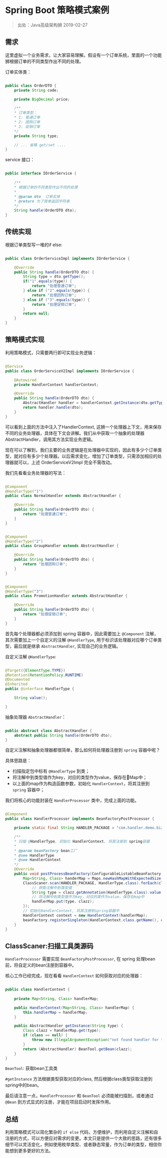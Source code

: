 # Spring Boot 策略模式案例

> 出处：Java高级架构狮  2019-02-27

## 需求

这里虚拟一个业务需求，让大家容易理解。假设有一个订单系统，里面的一个功能狮根据订单的不同类型作出不同的处理。

订单实体类：

```java

public class OrderDTO {
    private String code;

    private BigDecimal price;

    /**
    * 订单类型：
    * 1: 普通订单
    * 2: 团购订单
    * 3: 促销订单
    */
    private String type;

    // ... 省略 get/set ....
}

```

service 接口：

```java

public interface IOrderService {
    
    /**
    * 根据订单的不同类型作出不同的处理
    *
    * @param dto  订单实体
    * @return 为了简单返回字符串
    */
    String handle(OrderDTO dto);
}

```

## 传统实现

根据订单类型写一堆的if else:

```java

public class OrderServiceImpl implements IOrderService {

    @Override
    public String handle(OrderDTO dto) {
        String type = dto.getType();
        if("1".equals(type)) {
            return "处理普通订单";
        } else if ("2".equals(type)) {
            return "处理团购订单";
        } else if ("3".equals(type)) {
            return "处理促销订单";
        }
        return null;
    }
}

```

## 策略模式实现

利用策略模式，只需要两行即可实现业务逻辑：

```java

@Service
public class OrderServiceV2Impl implements IOrderService {

    @Autowired
    private HandlerContext handlerContext;

    @Override
    public String handle(OrderDTO dto) {
        AbstractHandler handler = handlerContext.getInstance(dto.getType());
        return handler.handle(dto);
    }
}

```

可以看到上面的方法中注入了HandlerContext, 这狮一个处理器上下文，用来保存不同的业务处理器，具体在下文会讲解。我们从中获取一个抽象的处理器AbstractHandler，调用其方法实现业务逻辑。

现在可以了解到，我们主要的业务逻辑是在处理器中实现的，因此有多少个订单类型，就对应有多少个处理器。以后需求变化，增加了订单类型，只需添加相应的处理器就可以，上述 OrderServiceV2Impl 完全不需改动。

我们先看看业务处理器的写法：

```java

@Component
@HandlerType("1")
public class NormalHandler extends AbstractHandler {

    @Override
    public String handle(OrderDTO dto) {
        return "处理普通订单";
    }
}

```

```java

@Component
@HandlerType("2")
public class GroupHandler extends AbstractHandler {

    @Override
    public String handle(OrderDTO dto) {
        return "处理团购订单";
    }
}

```

```java

@Component
@HandlerType("3")
public class PromotionHandler extends AbstractHandler {

    @Override
    public String handle(OrderDTO dto) {
        return "处理促销订单";
    }
}

```

首先每个处理器都必须添加到 spring 容器中，因此需要加上 `@Component` 注解，其次需要加上一个自定义的注解 `@HandlerType`, 用于标识该处理器对应哪个订单类型，最后就是继承 `AbstractHandler`, 实现自己的业务逻辑。

自定义注解 `@HandlerType`:

```java

@Target({ElementType.TYPE})
@Retention(RetentionPolicy.RUNTIME)
@Documented
@Inherited
public @interface HandlerType {

    String value();

}

```

抽象处理器 `AbstractHandler`：

```java

public abstract class AbstractHandler {
    abstract public String handle(OrderDTO dto);
}

```

自定义注解和抽象处理器都很简单，那么如何将处理器注册到 `spring` 容器中呢？

具体思路是：

+ 扫描指定包中标有 `@HandlerType` 到类；
+ 将注解中到类型值作为key，对应的类型作为value，保存在Map中；
+ 以上面的map作为构造函数参数，初始化 `HandlerContext`，将其注册到 `spring` 容器中；

我们将核心的功能封装在 `HandlerProcessor` 类中，完成上面的功能。

```java

@Component
public class HandlerProcessor implements BeanFactoryPostProcessor {

    private static final String HANDLER_PACKAGE = "com.handler.demo.biz";

    /**
    * 扫描 @HandlerType, 初始化 HandlerContext, 将其注册到 spring容器
    *
    * @param beanFactory bean工厂
    * @see HandlerType
    * @see HandlerContext
    */
    @Override
    public void postProcessBeanFactory(ConfigurableListableBeanFactory beanFactory) throws BeanException {
        Map<String, Class> handerMap = Maps.newHashMapWithExpectedSize(3);
        ClassScaner.scan(HANDLER_PACKAGE, HandlerType.class).forEach(clazz -> {
            // 获取注解中到类型值
            String type = clazz.getAnnotation(HandlerType.class).value();
            // 将注解中到类型值作为key，对应的类作为value，保存在map中
            handlerMap.put(type, clazz);
        });
        // 初始化HandlerContext, 将其注册到spring容器中
        HandlerContext context = new HandlerContext(handlerMap);
        beanFactory.registerSingleton(HandlerContext.class.getName(), context);
    }
}

```

## ClassScaner:扫描工具类源码

`HandlerProcessor` 需要实现 `BeanFactoryPostProcessor`, 在 spring 处理bean前，将自定义的bean注册到容器中。

核心工作已经完成，现在看看 `HandlerContext` 如何获取对应的处理器：

```java

public class HandlerContext {
    
    private Map<String, Class> handlerMap;

    public HandlerContext(Map<String, Class> handlerMap) {
        this.handlerMap = handlerMap;
    }

    public AbstractHandler getInstance(String type) {
        Class clazz = handlerMap.get(type);
        if (class == null) {
            throw new IllegalArgumentException("not found handler for type: " + type);
        }
        return (AbstractHandler) BeanTool.getBean(clazz);
    }
}

```

`BeanTool`: 获取bean工具类

`#getInstance` 方法根据类型获取对应的class, 然后根据class类型获取注册到spring中的bean。

最后请注意一点，`HandlerProcessor` 和 `BeanTool` 必须能被扫描到，或者通过 `@Bean` 到方式显式的注册，才能在项目启动时发挥作用。

## 总结

利用策略模式可以简化繁杂的 `if else` 代码，方便维护，而利用自定义注解和自注册的方式，可以方便应对需求的变更。本文只是提供一个大致的思路，还有很多细节可以灵活变化，例如使用枚举类型、或者静态常量，作为订单的类型，相信你能想到更多更好的方法。